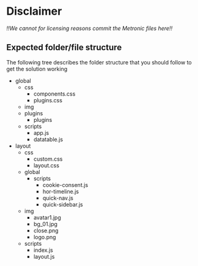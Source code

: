 # Disclaimer

*!!We cannot for licensing reasons commit the Metronic files here!!*

## Expected folder/file structure

The following tree describes the folder structure that you should follow to get the solution working

* global
	* css
		* components.css
		* plugins.css
	* img
	* plugins
		* plugins
	* scripts
		* app.js
		* datatable.js
* layout
	* css
		* custom.css
		* layout.css
	* global
		* scripts
			* cookie-consent.js
			* hor-timeline.js
			* quick-nav.js
			* quick-sidebar.js
	* img
		* avatar1.jpg
		* bg_01.jpg
		* close.png
		* logo.png
	* scripts
		* index.js
		* layout.js
